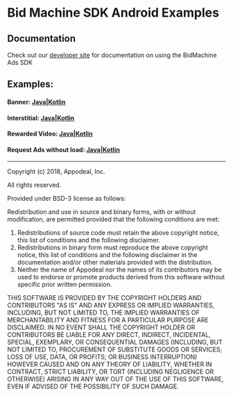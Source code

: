 # Bid Machine SDK Android Examples

## Documentation 

Check out our [developer site](https://wiki.appodeal.com/display/BID/BidMachine+Android+SDK+Documentation) for documentation on using the BidMachine Ads SDK

## Examples:

#### Banner: [Java](bidmachine-banner/src/main/java/io/bidmachine/examples/BannerJavaActivity.java)|[Kotlin](bidmachine-banner/src/main/java/io/bidmachine/examples/BannerKotlinActivity.kt)

#### Interstitial: [Java](bidmachine-interstitial/src/main/java/io/bidmachine/examples/InterstitialJavaActivity.java)|[Kotlin](bidmachine-interstitial/src/main/java/io/bidmachine/examples/InterstitialKotlinActivity.kt)

#### Rewarded Video: [Java](bidmachine-rewarded/src/main/java/io/bidmachine/examples/RewardedJavaActivity.java)|[Kotlin](bidmachine-rewarded/src/main/java/io/bidmachine/examples/RewardedKotlinActivity.kt)

#### Request Ads without load: [Java](bidmachine-requests/src/main/java/io/bidmachine/examples/RequestsJavaActivity.java)|[Kotlin](bidmachine-requests/src/main/java/io/bidmachine/examples/RequestsKotlinExample.kt)

---

Copyright (c) 2018, Appodeal, Inc.

All rights reserved.

Provided under BSD-3 license as follows:

Redistribution and use in source and binary forms, with or without modification, are permitted provided that the following conditions are met:
1. Redistributions of source code must retain the above copyright notice, this list of conditions and the following disclaimer.
2. Redistributions in binary form must reproduce the above copyright notice, this list of conditions and the following disclaimer in the documentation and/or other materials provided with the distribution.
3. Neither the name of Appodeal nor the names of its contributors may be used to endorse or promote products derived from this software without specific prior written permission.

THIS SOFTWARE IS PROVIDED BY THE COPYRIGHT HOLDERS AND CONTRIBUTORS "AS IS" AND ANY EXPRESS OR IMPLIED WARRANTIES, INCLUDING, BUT NOT LIMITED TO, THE IMPLIED WARRANTIES OF MERCHANTABILITY AND FITNESS FOR A PARTICULAR PURPOSE ARE DISCLAIMED. IN NO EVENT SHALL THE COPYRIGHT HOLDER OR CONTRIBUTORS BE LIABLE FOR ANY DIRECT, INDIRECT, INCIDENTAL, SPECIAL, EXEMPLARY, OR CONSEQUENTIAL DAMAGES (INCLUDING, BUT NOT LIMITED TO, PROCUREMENT OF SUBSTITUTE GOODS OR SERVICES; LOSS OF USE, DATA, OR PROFITS; OR BUSINESS INTERRUPTION) HOWEVER CAUSED AND ON ANY THEORY OF LIABILITY, WHETHER IN CONTRACT, STRICT LIABILITY, OR TORT (INCLUDING NEGLIGENCE OR OTHERWISE) ARISING IN ANY WAY OUT OF THE USE OF THIS SOFTWARE, EVEN IF ADVISED OF THE POSSIBILITY OF SUCH DAMAGE.